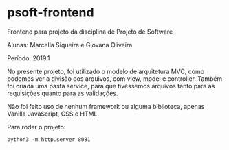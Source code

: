# psoft-frontend
Frontend para projeto da disciplina de Projeto de Software

Alunas: Marcella Siqueira e Giovana Oliveira

Período: 2019.1

No presente projeto, foi utilizado o modelo de arquitetura MVC, como podemos ver a divisão dos arquivos, com view, model e controller. Também foi criada uma pasta service, para que tivéssemos arquivos tanto para as requisições quanto para as validações. 

Não foi feito uso de nenhum framework ou alguma biblioteca, apenas Vanilla JavaScript, CSS e HTML.

Para rodar o projeto: 

```python3 -m http.server 8081```